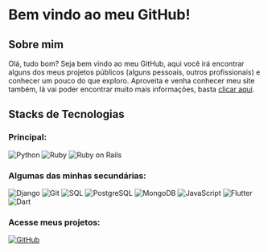 # Bem vindo ao meu GitHub!

## Sobre mim

Olá, tudo bom? Seja bem vindo ao meu GitHub, aqui você irá encontrar alguns dos meus projetos públicos (alguns pessoais, outros profissionais) e conhecer um pouco do que exploro. Aproveita e venha conhecer meu site também, lá vai poder encontrar muito mais informações, basta [clicar aqui](https://linkedin.com/in/caioroch).


## Stacks de Tecnologias

### Principal:
![Python](https://img.shields.io/badge/-Python-333333?style=flat&logo=python)
![Ruby](https://img.shields.io/badge/-Ruby-333333?style=flat&logo=ruby)
![Ruby on Rails](https://img.shields.io/badge/-Ruby%20on%20Rails-333333?style=flat&logo=rubyonrails)

### Algumas das minhas secundárias:
![Django](https://img.shields.io/badge/-Django-092E20?style=flat&logo=django&logoColor=white)
![Git](https://img.shields.io/badge/-Git-333333?style=flat&logo=git)
![SQL](https://img.shields.io/badge/-SQL-333333?style=flat&logo=sql)
![PostgreSQL](https://img.shields.io/badge/-PostgreSQL-333333?style=flat&logo=postgresql)
![MongoDB](https://img.shields.io/badge/-MongoDB-333333?style=flat&logo=mongodb)
![JavaScript](https://img.shields.io/badge/-JavaScript-333333?style=flat&logo=javascript)
![Flutter](https://img.shields.io/badge/-Flutter-02569B?style=flat&logo=flutter&logoColor=white)
![Dart](https://img.shields.io/badge/-Dart-0175C2?style=flat&logo=dart&logoColor=white)


### Acesse meus projetos:
[![GitHub](https://img.shields.io/badge/GitHub-caiorocha7-181717?style=flat&logo=github)](https://github.com/caiorocha7)
